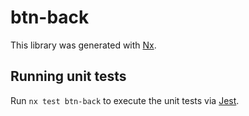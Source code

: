 # btn-back

This library was generated with [Nx](https://nx.dev).

## Running unit tests

Run `nx test btn-back` to execute the unit tests via [Jest](https://jestjs.io).
